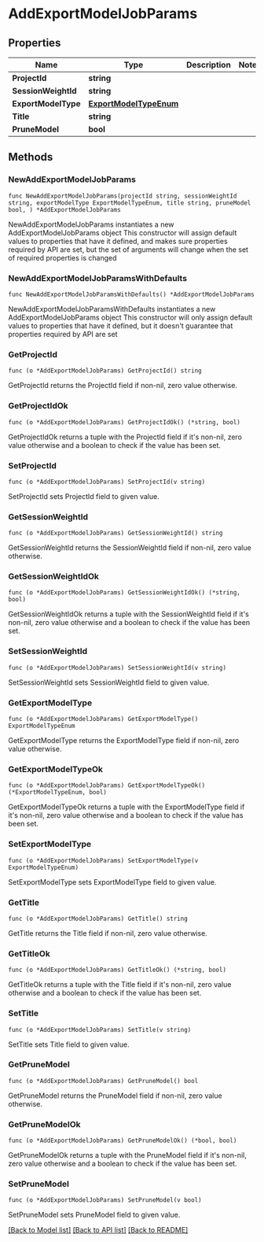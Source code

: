 # AddExportModelJobParams

## Properties

Name | Type | Description | Notes
------------ | ------------- | ------------- | -------------
**ProjectId** | **string** |  | 
**SessionWeightId** | **string** |  | 
**ExportModelType** | [**ExportModelTypeEnum**](ExportModelTypeEnum.md) |  | 
**Title** | **string** |  | 
**PruneModel** | **bool** |  | 

## Methods

### NewAddExportModelJobParams

`func NewAddExportModelJobParams(projectId string, sessionWeightId string, exportModelType ExportModelTypeEnum, title string, pruneModel bool, ) *AddExportModelJobParams`

NewAddExportModelJobParams instantiates a new AddExportModelJobParams object
This constructor will assign default values to properties that have it defined,
and makes sure properties required by API are set, but the set of arguments
will change when the set of required properties is changed

### NewAddExportModelJobParamsWithDefaults

`func NewAddExportModelJobParamsWithDefaults() *AddExportModelJobParams`

NewAddExportModelJobParamsWithDefaults instantiates a new AddExportModelJobParams object
This constructor will only assign default values to properties that have it defined,
but it doesn't guarantee that properties required by API are set

### GetProjectId

`func (o *AddExportModelJobParams) GetProjectId() string`

GetProjectId returns the ProjectId field if non-nil, zero value otherwise.

### GetProjectIdOk

`func (o *AddExportModelJobParams) GetProjectIdOk() (*string, bool)`

GetProjectIdOk returns a tuple with the ProjectId field if it's non-nil, zero value otherwise
and a boolean to check if the value has been set.

### SetProjectId

`func (o *AddExportModelJobParams) SetProjectId(v string)`

SetProjectId sets ProjectId field to given value.


### GetSessionWeightId

`func (o *AddExportModelJobParams) GetSessionWeightId() string`

GetSessionWeightId returns the SessionWeightId field if non-nil, zero value otherwise.

### GetSessionWeightIdOk

`func (o *AddExportModelJobParams) GetSessionWeightIdOk() (*string, bool)`

GetSessionWeightIdOk returns a tuple with the SessionWeightId field if it's non-nil, zero value otherwise
and a boolean to check if the value has been set.

### SetSessionWeightId

`func (o *AddExportModelJobParams) SetSessionWeightId(v string)`

SetSessionWeightId sets SessionWeightId field to given value.


### GetExportModelType

`func (o *AddExportModelJobParams) GetExportModelType() ExportModelTypeEnum`

GetExportModelType returns the ExportModelType field if non-nil, zero value otherwise.

### GetExportModelTypeOk

`func (o *AddExportModelJobParams) GetExportModelTypeOk() (*ExportModelTypeEnum, bool)`

GetExportModelTypeOk returns a tuple with the ExportModelType field if it's non-nil, zero value otherwise
and a boolean to check if the value has been set.

### SetExportModelType

`func (o *AddExportModelJobParams) SetExportModelType(v ExportModelTypeEnum)`

SetExportModelType sets ExportModelType field to given value.


### GetTitle

`func (o *AddExportModelJobParams) GetTitle() string`

GetTitle returns the Title field if non-nil, zero value otherwise.

### GetTitleOk

`func (o *AddExportModelJobParams) GetTitleOk() (*string, bool)`

GetTitleOk returns a tuple with the Title field if it's non-nil, zero value otherwise
and a boolean to check if the value has been set.

### SetTitle

`func (o *AddExportModelJobParams) SetTitle(v string)`

SetTitle sets Title field to given value.


### GetPruneModel

`func (o *AddExportModelJobParams) GetPruneModel() bool`

GetPruneModel returns the PruneModel field if non-nil, zero value otherwise.

### GetPruneModelOk

`func (o *AddExportModelJobParams) GetPruneModelOk() (*bool, bool)`

GetPruneModelOk returns a tuple with the PruneModel field if it's non-nil, zero value otherwise
and a boolean to check if the value has been set.

### SetPruneModel

`func (o *AddExportModelJobParams) SetPruneModel(v bool)`

SetPruneModel sets PruneModel field to given value.



[[Back to Model list]](../README.md#documentation-for-models) [[Back to API list]](../README.md#documentation-for-api-endpoints) [[Back to README]](../README.md)


